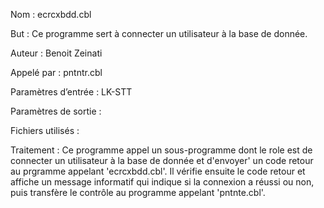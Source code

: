 Nom : ecrcxbdd.cbl

But : Ce programme sert à connecter un utilisateur à la base de donnée. 

Auteur : Benoit Zeinati

Appelé par : pntntr.cbl

Paramètres d’entrée : LK-STT

Paramètres de sortie : 

Fichiers utilisés : 

Traitement : Ce programme appel un sous-programme dont le role est de connecter un utilisateur à la base de donnée et d'envoyer' un  code retour au prgramme appelant 'ecrcxbdd.cbl'. Il vérifie ensuite le code retour et affiche un message informatif qui indique si la connexion a réussi ou non, puis transfère le contrôle au programme appelant 'pntnte.cbl'.               

